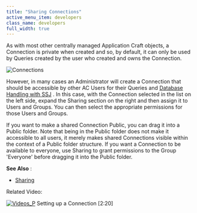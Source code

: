 ```yaml
---
title: "Sharing Connections"
active_menu_item: developers
class_name: developers
full_width: true
---
```



As with most other centrally managed Application Craft objects, a Connection is private when created and so, by default, it can only be used by Queries created by the user who created and owns the Connection.

![Connections](/img/docs/connections.zoom47.png)

However, in many cases an Administrator will create a Connection that should be accessible by other AC Users for their Queries and [Database Handling with SSJ](../../../../scripting-apis/server-side-scripting-overview/database-handling-with-ssj) . In this case, with the Connection selected in the list on the left side, expand the Sharing section on the right and then assign it to Users and Groups. You can then select the appropriate permissions for those Users and Groups.

If you want to make a shared Connection Public, you can drag it into a Public folder. Note that being in the Public folder does not make it accessible to all users, it merely makes shared Connections visible within the context of a Public folder structure. If you want a Connection to be available to everyone, use Sharing to grant permissions to the Group 'Everyone' before dragging it into the Public folder.

**See Also** :

 - [Sharing](../../sharing)

Related Video:

[![Videos\_P](/img/docs/videos_p.png)](http://www.youtube.com/v/tQpe5tx6qcc?autoplay=1&hd=1&fs=1&showsearch=0&rel=0&) Setting up a Connection [2:20]
